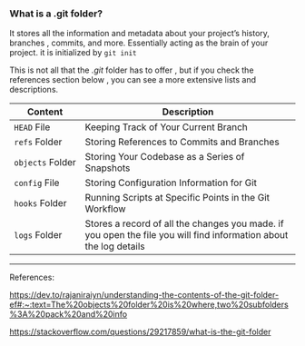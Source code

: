 ### What is a .git folder?

It stores all the information and metadata about your project’s history, branches , commits, and more. Essentially acting as the brain of your project. it is initialized by `git init` 

This is not all that the *.git* folder has to offer , but if you check the references section below , you can see a more extensive lists and descriptions. 

| Content | Description |
| --- | --- |
| `HEAD` File | Keeping Track of Your Current Branch |
| `refs` Folder | Storing References to Commits and Branches |
| `objects` Folder | Storing Your Codebase as a Series of Snapshots |
| `config` File | Storing Configuration Information for Git |
| `hooks` Folder | Running Scripts at Specific Points in the Git Workflow |
| `logs` Folder | Stores a record of all the changes you made. if you open the file you will find information about the log details |

---
References: 

https://dev.to/rajaniraiyn/understanding-the-contents-of-the-git-folder-ef#:~:text=The%20objects%20folder%20is%20where,two%20subfolders%3A%20pack%20and%20info

https://stackoverflow.com/questions/29217859/what-is-the-git-folder